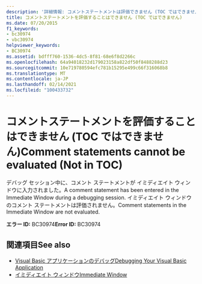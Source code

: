 ```yaml
---
description: '詳細情報: コメントステートメントは評価できません (TOC ではできません)'
title: コメントステートメントを評価することはできません (TOC ではできません)
ms.date: 07/20/2015
f1_keywords:
- bc30974
- vbc30974
helpviewer_keywords:
- BC30974
ms.assetid: bdfff760-1536-4dc5-8f81-68e6f8d2266c
ms.openlocfilehash: 64a94018232d179023158a822df50f8488288d23
ms.sourcegitcommit: 10e719780594efc781b15295e499c66f316068b8
ms.translationtype: MT
ms.contentlocale: ja-JP
ms.lasthandoff: 02/14/2021
ms.locfileid: "100433732"
---
```

# <a name="comment-statements-cannot-be-evaluated-not-in-toc"></a><span data-ttu-id="5dd51-103">コメントステートメントを評価することはできません (TOC ではできません)</span><span class="sxs-lookup"><span data-stu-id="5dd51-103">Comment statements cannot be evaluated (Not in TOC)</span></span>

<span data-ttu-id="5dd51-104">デバッグ セッション中に、コメント ステートメントが イミディエイト ウィンドウに入力されました。</span><span class="sxs-lookup"><span data-stu-id="5dd51-104">A comment statement has been entered in the Immediate Window during a debugging session.</span></span> <span data-ttu-id="5dd51-105">イミディエイト ウィンドウのコメント ステートメントは評価されません。</span><span class="sxs-lookup"><span data-stu-id="5dd51-105">Comment statements in the Immediate Window are not evaluated.</span></span>  
  
 <span data-ttu-id="5dd51-106">**エラー ID:** BC30974</span><span class="sxs-lookup"><span data-stu-id="5dd51-106">**Error ID:** BC30974</span></span>  
  
## <a name="see-also"></a><span data-ttu-id="5dd51-107">関連項目</span><span class="sxs-lookup"><span data-stu-id="5dd51-107">See also</span></span>

- [<span data-ttu-id="5dd51-108">Visual Basic アプリケーションのデバッグ</span><span class="sxs-lookup"><span data-stu-id="5dd51-108">Debugging Your Visual Basic Application</span></span>](/visualstudio/debugger/debugger-basics)
- [<span data-ttu-id="5dd51-109">イミディエイト ウィンドウ</span><span class="sxs-lookup"><span data-stu-id="5dd51-109">Immediate Window</span></span>](/visualstudio/ide/reference/immediate-window)
